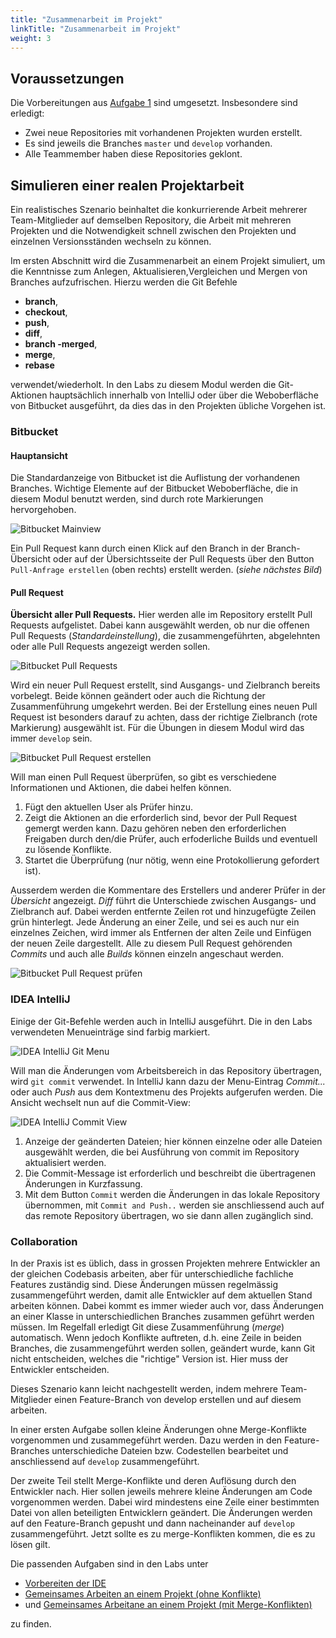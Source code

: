 ```yaml
---
title: "Zusammenarbeit im Projekt"
linkTitle: "Zusammenarbeit im Projekt"
weight: 3
---
```


## Voraussetzungen
Die Vorbereitungen aus [Aufgabe 1](../../../labs/git-vertiefung/01_team) sind umgesetzt. Insbesondere sind erledigt:

- Zwei neue Repositories mit vorhandenen Projekten wurden erstellt.
- Es sind jeweils die Branches `master` und `develop` vorhanden.
- Alle Teammember haben diese Repositories geklont.

## Simulieren einer realen Projektarbeit

Ein realistisches Szenario beinhaltet die konkurrierende Arbeit mehrerer Team-Mitglieder auf demselben
Repository, die Arbeit mit mehreren Projekten und die Notwendigkeit schnell zwischen den Projekten und
einzelnen Versionsständen wechseln zu können. 

Im ersten Abschnitt wird die Zusammenarbeit an einem Projekt simuliert, um die Kenntnisse zum Anlegen,
Aktualisieren,Vergleichen und  Mergen von Branches aufzufrischen. Hierzu werden die Git Befehle

- **branch**,
- **checkout**,
- **push**,
- **diff**,
- **branch -merged**,
- **merge**,
- **rebase**

verwendet/wiederholt. In den Labs zu diesem Modul werden die Git-Aktionen hauptsächlich innerhalb
von IntelliJ oder über die Weboberfläche von Bitbucket ausgeführt, da dies das in den Projekten 
übliche Vorgehen ist. 
 
### Bitbucket 
#### Hauptansicht
Die Standardanzeige von Bitbucket ist die Auflistung der vorhandenen Branches. Wichtige Elemente auf
der Bitbucket Weboberfläche, die in diesem Modul benutzt werden, sind durch rote Markierungen hervorgehoben.

![Bitbucket Mainview](../images/bitbucket-main.jpg)

Ein Pull Request kann durch einen Klick auf den Branch in der Branch-Übersicht oder auf der 
Übersichtsseite der Pull Requests über den Button `Pull-Anfrage erstellen` (oben rechts) erstellt werden. 
(*siehe nächstes Bild*) 

#### Pull Request
**Übersicht aller Pull Requests.** Hier werden alle im Repository erstellt Pull Requests aufgelistet. 
Dabei kann ausgewählt werden, ob nur die offenen Pull Requests (*Standardeinstellung*), die zusammengeführten,
abgelehnten oder alle Pull Requests angezeigt werden sollen.

![Bitbucket Pull Requests](../images/bitbucket-pr-overview.jpg)

Wird ein neuer Pull Request erstellt, sind Ausgangs- und Zielbranch bereits vorbelegt. Beide können 
geändert oder auch die Richtung der Zusammenführung umgekehrt werden. 
Bei der Erstellung eines neuen Pull Request ist besonders darauf zu achten, dass der richtige Zielbranch
(rote Markierung) ausgewählt ist. Für die Übungen in diesem Modul wird das immer `develop` sein. 

![Bitbucket Pull Request erstellen](../images/bitbucket-create-pr.jpg)

Will man einen Pull Request überprüfen, so gibt es verschiedene Informationen und Aktionen, die dabei
helfen können.
1. Fügt den aktuellen User als Prüfer hinzu.
2. Zeigt die Aktionen an die erforderlich sind, bevor der Pull Request gemergt werden kann. Dazu gehören neben den erforderlichen Freigaben durch den/die Prüfer, auch erfoderliche Builds und eventuell zu lösende Konflikte.
3. Startet die Überprüfung (nur nötig, wenn eine Protokollierung gefordert ist).

Ausserdem werden die Kommentare des Erstellers und anderer Prüfer in der *Übersicht* angezeigt. *Diff* 
führt die Unterschiede zwischen Ausgangs- und Zielbranch auf. Dabei werden entfernte Zeilen rot und
hinzugefügte Zeilen grün hinterlegt. Jede Änderung an einer Zeile, und sei es auch nur ein einzelnes 
Zeichen, wird immer als Entfernen der alten Zeile und Einfügen der neuen Zeile dargestellt. 
Alle zu diesem Pull Request gehörenden *Commits* und auch alle *Builds* können einzeln angeschaut werden. 
 
![Bitbucket Pull Request prüfen](../images/bitbucket-approve-pr.jpg)

### IDEA IntelliJ
Einige der Git-Befehle werden auch in IntelliJ ausgeführt. Die in den Labs verwendeten Menueinträge
sind farbig markiert.

![IDEA IntelliJ Git Menu](../images/intellij-git-menu.jpg)

Will man die Änderungen vom Arbeitsbereich in das Repository übertragen, wird `git commit` verwendet.
In IntelliJ kann dazu der Menu-Eintrag *Commit...* oder auch *Push* aus dem Kontextmenu des Projekts 
aufgerufen werden. Die Ansicht wechselt nun auf die Commit-View:

![IDEA IntelliJ Commit View](../images/intellij-commit.jpg)

1. Anzeige der geänderten Dateien; hier können einzelne oder alle Dateien ausgewählt werden, die bei Ausführung von commit im Repository aktualisiert werden.
2. Die Commit-Message ist erforderlich und beschreibt die übertragenen Änderungen in Kurzfassung.
3. Mit dem Button `Commit` werden die Änderungen in das lokale Repository übernommen, mit `Commit and Push..` werden sie anschliessend auch auf das remote Repository übertragen, wo sie dann allen zugänglich sind.


### Collaboration
In der Praxis ist es üblich, dass in grossen Projekten mehrere Entwickler an der gleichen Codebasis 
arbeiten, aber für unterschiedliche fachliche Features zuständig sind. Diese Änderungen müssen regelmässig 
zusammengeführt werden, damit alle Entwickler auf dem aktuellen Stand arbeiten können. Dabei kommt es
immer wieder auch vor, dass Änderungen an einer Klasse in unterschiedlichen Branches zusammen geführt 
werden müssen. Im Regelfall erledigt Git diese Zusammenführung (*merge*) automatisch. Wenn jedoch Konflikte
auftreten, d.h. eine Zeile in beiden Branches, die zusammengeführt werden sollen, geändert wurde, kann
Git nicht entscheiden, welches die "richtige" Version ist. Hier muss der Entwickler entscheiden.

Dieses Szenario kann leicht nachgestellt werden, indem mehrere Team-Mitglieder einen Feature-Branch 
von develop erstellen und auf diesem arbeiten. 

In einer ersten Aufgabe sollen kleine Änderungen ohne Merge-Konflikte vorgenommen und zusammegeführt
werden. Dazu werden in den Feature-Branches unterschiediche Dateien bzw. Codestellen bearbeitet und 
anschliessend auf `develop` zusammengeführt.  

Der zweite Teil stellt Merge-Konflikte und deren Auflösung durch den Entwickler nach. Hier sollen 
jeweils mehrere kleine Änderungen am Code vorgenommen werden. Dabei wird mindestens eine Zeile einer
bestimmten Datei von allen beteiligten Entwicklern geändert. Die Änderungen werden auf den Feature-Branch
gepusht und dann nacheinander auf `develop` zusammengeführt. Jetzt sollte es zu merge-Konflikten kommen,
die es zu lösen gilt.

Die passenden Aufgaben sind in den Labs unter
- [Vorbereiten der IDE](../../../labs/git-vertiefung/02_preparing) 
- [Gemeinsames Arbeiten an einem Projekt (ohne Konflikte)](../../../labs/git-vertiefung/03_collaboration)
- und [Gemeinsames Arbeitane an einem Projekt (mit Merge-Konflikten)](../../../labs/git-vertiefung/03_merge-conflict)

zu finden.

